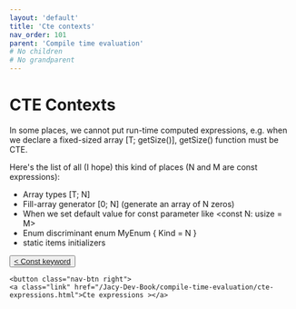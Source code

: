 ```yaml
---
layout: 'default'
title: 'Cte contexts'
nav_order: 101
parent: 'Compile time evaluation'
# No children
# No grandparent
---
```


# CTE Contexts

In some places, we cannot put run-time computed expressions, e.g. when we declare a fixed-sized array <span class="inline-code line-numbers highlight-jc hljs">[T; <span class="hljs-title function_ invoke__">getSize</span>()]</span>,
<span class="inline-code line-numbers highlight-jc hljs"><span class="hljs-title function_ invoke__">getSize</span>()</span> function must be CTE.

Here's the list of all (I hope) this kind of places (<span class="inline-code line-numbers highlight-jc hljs">N</span> and <span class="inline-code line-numbers highlight-jc hljs">M</span> are <span class="inline-code line-numbers highlight-jc hljs"><span class="hljs-keyword">const</span></span> expressions):

* Array types <span class="inline-code line-numbers highlight-jc hljs">[T; N]</span>
* Fill-array generator <span class="inline-code line-numbers highlight-jc hljs">[<span class="hljs-number">0</span>; N]</span> (generate an array of <span class="inline-code line-numbers highlight-jc hljs">N</span> zeros)
* When we set default value for <span class="inline-code line-numbers highlight-jc hljs"><span class="hljs-keyword">const</span></span> parameter like <span class="inline-code line-numbers highlight-jc hljs">&lt;<span class="hljs-keyword">const</span> N: usize = M&gt;</span>
* Enum discriminant <span class="inline-code line-numbers highlight-jc hljs"><span class="hljs-keyword">enum</span> <span class="hljs-title class_">MyEnum</span> { Kind = N }</span>
* <span class="inline-code line-numbers highlight-jc hljs"><span class="hljs-keyword">static</span></span> items initializers
<div class="nav-btn-block">
    <button class="nav-btn left">
    <a class="link" href="/Jacy-Dev-Book/compile-time-evaluation/const-keyword.html">< Const keyword</a>
</button>

    <button class="nav-btn right">
    <a class="link" href="/Jacy-Dev-Book/compile-time-evaluation/cte-expressions.html">Cte expressions ></a>
</button>

</div>

